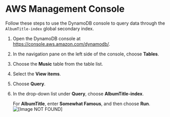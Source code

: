 # AWS Management Console<a name="getting-started-step-7-Console"></a>

Follow these steps to use the DynamoDB console to query data through the `AlbumTitle-index` global secondary index\.

1. Open the DynamoDB console at [https://console\.aws\.amazon\.com/dynamodb/](https://console.aws.amazon.com/dynamodb/)\.

1. In the navigation pane on the left side of the console, choose **Tables**\.

1. Choose the **Music** table from the table list\.

1. Select the **View items**\.

1. Choose **Query**\.

1. In the drop\-down list under **Query**, choose **AlbumTitle\-index**\.

   For **AlbumTitle**, enter **Somewhat Famous**, and then choose **Run**\.  
![\[Image NOT FOUND\]](http://docs.aws.amazon.com/amazondynamodb/latest/developerguide/images/GettingStarted/GSISelectIndex.png)